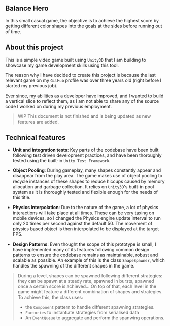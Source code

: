 ﻿## Balance Hero

In this small casual game, the objective is to achieve the highest score by getting different color shapes into the goals at the sides before running out of time.

## About this project

This is a simple video game built using `Unity3D` that I am building to showcase my game development skills using this tool.

The reason why I have decided to create this project is because the last relevant game on my `GitHub` profile was over three years old (right before I started my previous job).

Ever since, my abilities as a developer have improved, and I wanted to build a vertical slice to reflect them, as I am not able to share any of the source code I worked on during my previous employment.

> WIP This document is not finished and is being updated as new features are added.

## Technical features

- **Unit and integration tests**: Key parts of the codebase have been built following test driven development practices, and have been thoroughly tested using the built-in `Unity Test Framework`.

- **Object Pooling**: During gameplay, many shapes constantly appear and disappear from the play area. The game makes use of object pooling to recycle instances of these shapes to reduce hiccups caused by memory allocation and garbage collection. It relies on `Unity3D`'s built-in pool system as it is thoroughly tested and flexible enough for the needs of this title.

- **Physics Interpolation**: Due to the nature of the game, a lot of physics interactions will take place at all times. These can be very taxing on mobile devices, so I changed the Physics engine update interval to run only 20 times per second against the default 50. The movement of physics based object is then interpolated to be displayed at the target FPS.

- **Design Patterns**: Even thought the scope of this prototype is small, I have implemented many of its features following common design patterns to ensure the codebase remains as maintainable, robust and scalable as possible. An example of this is the class `ShapeSpawner`, which handles the spawning of the different shapes in the game.

> During a level, shapes can be spawned following different strategies: they can be spawn at a steady rate, spawned in bursts, spawned once a certain score is achieved... On top of that, each level in the game might feature a different combination of shapes and strategies.
> To achieve this, the class uses:
>   - the `Component` pattern to handle different spawning strategies.
>   - `Factories` to instantiate strategies from serialised data
>   - An `EventQueue` to aggregate and perform the spanwing operations.
